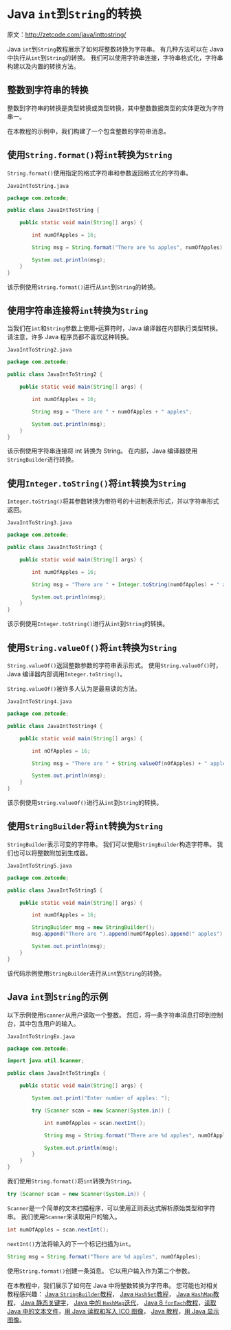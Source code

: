 # Java `int`到`String`的转换

原文：http://zetcode.com/java/inttostring/

Java `int`到`String`教程展示了如何将整数转换为字符串。 有几种方法可以在 Java 中执行从`int`到`String`的转换。 我们可以使用字符串连接，字符串格式化，字符串构建以及内置的转换方法。

## 整数到字符串的转换

整数到字符串的转换是类型转换或类型转换，其中整数数据类型的实体更改为字符串一。

在本教程的示例中，我们构建了一个包含整数的字符串消息。

## 使用`String.format()`将`int`转换为`String`

`String.format()`使用指定的格式字符串和参数返回格式化的字符串。

`JavaIntToString.java`

```java
package com.zetcode;

public class JavaIntToString {

    public static void main(String[] args) {

        int numOfApples = 16;

        String msg = String.format("There are %s apples", numOfApples);

        System.out.println(msg);             
    }
}

```

该示例使用`String.format()`进行从`int`到`String`的转换。

## 使用字符串连接将`int`转换为`String`

当我们在`int`和`String`参数上使用`+`运算符时，Java 编译器在内部执行类型转换。 请注意，许多 Java 程序员都不喜欢这种转换。

`JavaIntToString2.java`

```java
package com.zetcode;

public class JavaIntToString2 {

    public static void main(String[] args) {

        int numOfApples = 16;

        String msg = "There are " + numOfApples + " apples";

        System.out.println(msg);   
    }
}

```

该示例使用字符串连接将 int 转换为 String。 在内部，Java 编译器使用`StringBuilder`进行转换。

## 使用`Integer.toString()`将`int`转换为`String`

`Integer.toString()`将其参数转换为带符号的十进制表示形式，并以字符串形式返回。

`JavaIntToString3.java`

```java
package com.zetcode;

public class JavaIntToString3 {

    public static void main(String[] args) {

        int numOfApples = 16;

        String msg = "There are " + Integer.toString(numOfApples) + " apples";

        System.out.println(msg);          
    }
}

```

该示例使用`Integer.toString()`进行从`int`到`String`的转换。

## 使用`String.valueOf()`将`int`转换为`String`

`String.valueOf()`返回整数参数的字符串表示形式。 使用`String.valueOf()`时，Java 编译器内部调用`Integer.toString()`。

`String.valueOf()`被许多人认为是最易读的方法。

`JavaIntToString4.java`

```java
package com.zetcode;

public class JavaIntToString4 {

    public static void main(String[] args) {

        int nOfApples = 16;

        String msg = "There are " + String.valueOf(nOfApples) + " apples";

        System.out.println(msg);              
    }
}

```

该示例使用`String.valueOf()`进行从`int`到`String`的转换。

## 使用`StringBuilder`将`int`转换为`String`

`StringBuilder`表示可变的字符串。 我们可以使用`StringBuilder`构造字符串。 我们也可以将整数附加到生成器。

`JavaIntToString5.java`

```java
package com.zetcode;

public class JavaIntToString5 {

    public static void main(String[] args) {

        int numOfApples = 16;

        StringBuilder msg = new StringBuilder();
        msg.append("There are ").append(numOfApples).append(" apples");

        System.out.println(msg);          
    }
}

```

该代码示例使用`StringBuilder`进行从`int`到`String`的转换。

## Java `int`到`String`的示例

以下示例使用`Scanner`从用户读取一个整数。 然后，将一条字符串消息打印到控制台，其中包含用户的输入。

`JavaIntToStringEx.java`

```java
package com.zetcode;

import java.util.Scanner;

public class JavaIntToStringEx {

    public static void main(String[] args) {

        System.out.print("Enter number of apples: ");

        try (Scanner scan = new Scanner(System.in)) {

            int numOfApples = scan.nextInt();

            String msg = String.format("There are %d apples", numOfApples);

            System.out.println(msg);
        }
    }
}

```

我们使用`String.format()`将`int`转换为`String`。

```java
try (Scanner scan = new Scanner(System.in)) {

```

`Scanner`是一个简单的文本扫描程序，可以使用正则表达式解析原始类型和字符串。 我们使用`Scanner`来读取用户的输入。

```java
int numOfApples = scan.nextInt();

```

`nextInt()`方法将输入的下一个标记扫描为`int`。

```java
String msg = String.format("There are %d apples", numOfApples);

```

使用`String.format()`创建一条消息。 它以用户输入作为第二个参数。

在本教程中，我们展示了如何在 Java 中将整数转换为字符串。 您可能也对相关教程感兴趣： [Java `StringBuilder`教程](/java/stringbuilder/)， [Java `HashSet`教程](/java/hashset/)， [Java `HashMap`教程](/java/hashmap/)， [Java 静态关键字](/java/statickeyword/)， [Java 中的 `HashMap`迭代](/java/hashmapiterate/)， [Java 8 `forEach`教程](/articles/java8foreach/)，[读取 Java 中的文本文件](/articles/javareadtext/)，[用 Java 读取和写入 ICO 图像](/articles/javaico/)， [Java 教程](/lang/java/)，[用 Java 显示图像](/java/displayimage/)。